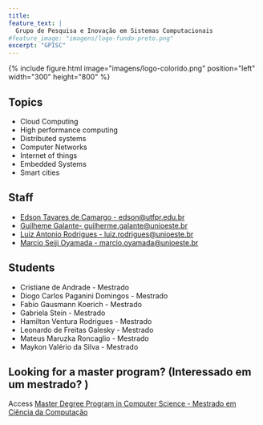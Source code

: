 ```yaml
---
title: 
feature_text: |
  Grupo de Pesquisa e Inovação em Sistemas Computacionais
#feature_image: "imagens/logo-fundo-preto.png"
excerpt: "GPISC"
---
```


{% include figure.html image="imagens/logo-colorido.png"  position="left" width="300" height="800" %}

## Topics
  * Cloud Computing
  * High performance computing
  * Distributed systems
  * Computer Networks
  * Internet of things
  * Embedded Systems
  * Smart cities


## Staff
* [Edson Tavares de Camargo - edson@utfpr.edu.br](https://buscatextual.cnpq.br/buscatextual/visualizacv.do?id=K4771745J1 "Edson Tavares de Camargo")
* [Guilheme Galante- guilherme.galante@unioeste.br](https://lattes.cnpq.br/1467826050353891 "Guilherme Galante")
* [Luiz Antonio Rodrigues - luiz.rodrigues@unioeste.br](https://lattes.cnpq.br/8948695382902331 "Luiz Antonio Rodrigues")
* [Marcio Seiji Oyamada - marcio.oyamada@unioeste.br](https://lattes.cnpq.br/6642959615863178 "Marcio Seiji Oyamada")


## Students
* Cristiane de Andrade - Mestrado
* Diogo Carlos Paganini Domingos - Mestrado
* Fabio Gausmann Koerich - Mestrado
* Gabriela Stein - Mestrado
* Hamilton Ventura Rodrigues - Mestrado
* Leonardo de Freitas Galesky - Mestrado
* Mateus Maruzka Roncaglio - Mestrado
* Maykon Valério da Silva - Mestrado

 
## Looking for a master program? (Interessado em um mestrado? )
Access [Master Degree Program in Computer Science - Mestrado em Ciência da Computação](https://www.inf.unioeste.br/pos "PPGComp")